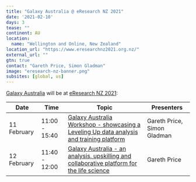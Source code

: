 ```yaml
---
title: "Galaxy Australia @ eResearch NZ 2021"
date: '2021-02-10'
days: 3
tease: ""
continent: AU
location:
  name: "Wellington and Online, New Zealand"
location_url: "https://www.eresearchnz2021.org.nz/"
external_url: ""
gtn: true
contact: "Gareth Price, Simon Gladman"
image: "eresearch-nz-banner.png"
subsites: [global, us]
---
```


[Galaxy Australia](https://usegalaxy.org.au/) will be at [eResearch NZ 2021](https://www.eresearchnz2021.org.nz/):

| Date | Time | Topic | Presenters |
| --- | --- | --- | --- |
| 11 February | 11:00 - 15:40 | [Galaxy Australia Workshop - showcasing a Leveling Up data analysis and training platform](https://cpb-ap-se2.wpmucdn.com/blogs.auckland.ac.nz/dist/e/748/files/2021/02/Abstract-Booklet-2.pdf#page=87) | Gareth Price, Simon Gladman |
| 12 February | 11:40 - 12:00 | [Galaxy Australia - an analysis, upskilling and collaborative platform for the life science](https://cpb-ap-se2.wpmucdn.com/blogs.auckland.ac.nz/dist/e/748/files/2021/02/Abstract-Booklet-2.pdf#page=85) | Gareth Price |
